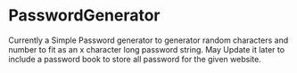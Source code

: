 # PasswordGenerator
Currently a Simple Password generator to generator random characters and number to fit as an x character long password string. May Update it later to include a password book to store all password for the given website.
